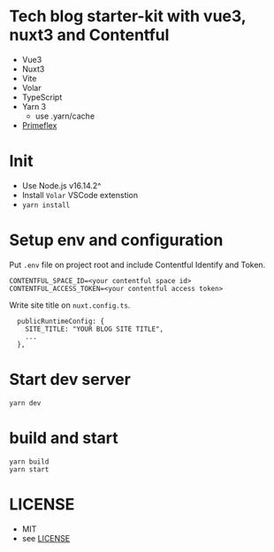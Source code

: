 # Tech blog starter-kit with vue3, nuxt3 and Contentful

- Vue3
- Nuxt3
- Vite
- Volar
- TypeScript
- Yarn 3
  - use .yarn/cache
- [Primeflex](https://www.primefaces.org/primeflex/)

# Init

- Use Node.js v16.14.2^
- Install `Volar` VSCode extenstion
- `yarn install`

# Setup env and configuration

Put `.env` file on project root and include Contentful Identify and Token.

```
CONTENTFUL_SPACE_ID=<your contentful space id>
CONTENTFUL_ACCESS_TOKEN=<your contentful access token>
```

Write site title on `nuxt.config.ts`.

```
  publicRuntimeConfig: {
    SITE_TITLE: "YOUR BLOG SITE TITLE",
    ...
  },
```

# Start dev server

```
yarn dev
```

# build and start

```
yarn build
yarn start
```

# LICENSE

- MIT
- see [LICENSE](./LICENSE)

